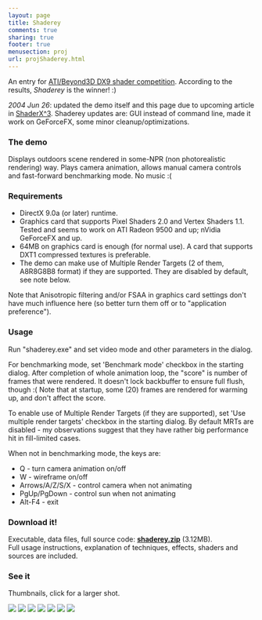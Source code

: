 ```yaml
---
layout: page
title: Shaderey
comments: true
sharing: true
footer: true
menusection: proj
url: projShaderey.html
---
```


<p>
An entry for <a href="http://www.beyond3d.com/articles/shadercomp/results/">ATI/Beyond3D DX9 shader competition</a>.
According to the results, <em>Shaderey</em> is the winner! :)
</p>
<p>
<em>2004 Jun 26</em>: updated the demo itself and this page due to upcoming article in <a href='http://www.shaderx3.com'>ShaderX^3</a>. Shaderey
updates are: GUI instead of command line, made it work on GeForceFX, some minor cleanup/optimizations.
</p>

<H3>The demo</H3>
<p>
Displays outdoors scene rendered in some-NPR (non photorealistic rendering) way. Plays camera animation,
allows manual camera controls and fast-forward benchmarking mode. No music :(
</p>

<H3>Requirements</H3>
<p>
<ul>
<li>DirectX 9.0a (or later) runtime.</li>
<li>Graphics card that supports Pixel Shaders 2.0 and Vertex Shaders 1.1.<br>
	Tested and seems to work on ATI Radeon 9500 and up; nVidia GeForceFX and up.</li>
<li>64MB on graphics card is enough (for normal use). A card that supports DXT1 compressed textures is preferable.</li>
<li>The demo can make use of Multiple Render Targets (2 of them, A8R8G8B8 format) if they are supported. They are disabled by default, see note below.</li>
</ul>
Note that Anisotropic filtering and/or FSAA in graphics card settings don't have much influence here (so better turn them off or to "application preference").
</p>

<H3>Usage</H3>
<p>
Run "shaderey.exe" and set video mode and other parameters in the dialog.
</p>
<p>
For benchmarking mode, set 'Benchmark mode' checkbox in the starting dialog. After completion of whole animation loop, the
"score" is number of frames that were rendered. It doesn't lock backbuffer to ensure full flush, though :(
Note that at startup, some (20) frames are rendered for warming up, and don't affect the score.
</p>
<p>
To enable use of Multiple Render Targets (if they are supported), set 'Use multiple render targets' checkbox in the starting dialog.
By default MRTs are disabled - my observations suggest that they have rather big performance hit in fill-limited cases.
</p>
<p>
When not in benchmarking mode, the keys are:
<ul>
<li>Q - turn camera animation on/off
<li>W - wireframe on/off
<li>Arrows/A/Z/S/X - control camera when not animating
<li>PgUp/PgDown - control sun when not animating
<li>Alt-F4 - exit
</ul>

<H3>Download it!</H3>
<P>
Executable, data files, full source code: <A href="files/shaderey.zip"><strong>shaderey.zip</strong></A> (3.12MB).<br>
Full usage instructions, explanation of techniques, effects, shaders and sources are included.
</P>


<H3>See it</H3>
<P>
Thumbnails, click for a larger shot.
</P>
<A href="img/shaderey01.jpg"><IMG src="img/tn/shaderey01.jpg"></A>
<A href="img/shaderey02.jpg"><IMG src="img/tn/shaderey02.jpg"></A>
<A href="img/shaderey03.jpg"><IMG src="img/tn/shaderey03.jpg"></A>
<A href="img/shaderey04.jpg"><IMG src="img/tn/shaderey04.jpg"></A>
<A href="img/shaderey05.jpg"><IMG src="img/tn/shaderey05.jpg"></A>
<A href="img/shaderey03w.jpg"><IMG src="img/tn/shaderey03w.jpg"></A>
<A href="img/shaderey04w.jpg"><IMG src="img/tn/shaderey04w.jpg"></A>
